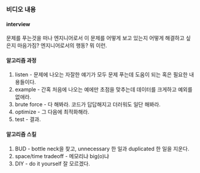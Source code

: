### 비디오 내용

#### interview

문제를 푸는것을 떠나 엔지니어로서 이 문제를 어떻게 보고 있는지 어떻게 해결하고 싶은지 마음가짐? 엔지니어로서의 행동? 뭐 이런.

#### 알고리즘 과정

1. listen - 문제에 나오는 자잘한 얘기가 모두 문제 푸는데 도움이 되는 혹은 필요한 내용들이다.
2. example - 간혹 처음에 나오는 예에만 초점을 맞추는데 데이터를 크게하고 예외를 없애라.
3. brute force - 다 해봐라. 코드가 답답해지고 더러워도 일단 해봐라.
4. optimize - 그 다음에 최적화해라.
5. test - 결과.

#### 알고리즘 스킬

1. BUD - bottle neck을 찾고, unnecessary 한 일과 duplicated 한 일을 지운다.
2. space/time tradeoff - 메모리냐 big(o)냐
3. DIY - do it yourself 잘 모르겠다. 